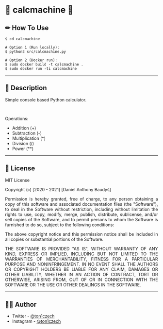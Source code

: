 # 🎂 calcmachine 🎂

## ✏ **How To Use**

```
$ cd calcmachine

# Option 1 (Run locally):
$ python3 src/calcmachine.py

# Option 2 (Docker run):
$ sudo docker build -t calcmachine .
$ sudo docker run -ti calcmachine
```

---

## 💭 **Description**

Simple console based Python calculator.

<br />

Operations:

- Addition (+)
- Subtraction (-)
- Multiplication (\*)
- Division (/)
- Power (\*\*)

---

## 📎 **License**

MIT License

<div style="text-align: justify">
Copyright (c) [2020 - 2021] [Daniel Anthony Baudyš]

Permission is hereby granted, free of charge, to any person obtaining a copy of this software and associated documentation files (the "Software"), to deal in the Software without restriction, including without limitation the rights to use, copy, modify, merge, publish, distribute, sublicense, and/or sell copies of the Software, and to permit persons to whom the Software is furnished to do so, subject to the following conditions:

The above copyright notice and this permission notice shall be included in all copies or substantial portions of the Software.

THE SOFTWARE IS PROVIDED "AS IS", WITHOUT WARRANTY OF ANY KIND, EXPRESS OR IMPLIED, INCLUDING BUT NOT LIMITED TO THE WARRANTIES OF MERCHANTABILITY, FITNESS FOR A PARTICULAR PURPOSE AND NONINFRINGEMENT. IN NO EVENT SHALL THE AUTHORS OR COPYRIGHT HOLDERS BE LIABLE FOR ANY CLAIM, DAMAGES OR OTHER LIABILITY, WHETHER IN AN ACTION OF CONTRACT, TORT OR OTHERWISE, ARISING FROM, OUT OF OR IN CONNECTION WITH THE SOFTWARE OR THE USE OR OTHER DEALINGS IN THE SOFTWARE.

</div>

---

## 👩‍💻 **Author**

- Twitter - [@ton1czech](https://twitter.com/ton1czech)
- Instagram - [@ton1czech](https://instagram.com/ton1czech)
